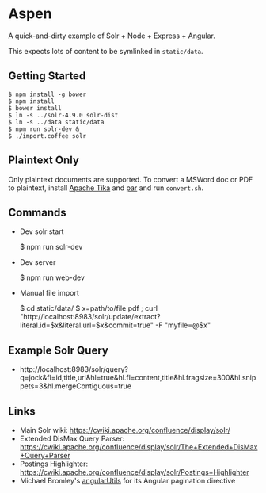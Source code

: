 # Aspen

A quick-and-dirty example of Solr + Node + Express + Angular.

This expects lots of content to be symlinked in `static/data`.

## Getting Started

    $ npm install -g bower
    $ npm install
    $ bower install
    $ ln -s ../solr-4.9.0 solr-dist
    $ ln -s ../data static/data
    $ npm run solr-dev &
    $ ./import.coffee solr

## Plaintext Only

Only plaintext documents are supported. To convert a MSWord doc or PDF to plaintext, install [Apache Tika](http://tika.apache.org/) and [par](http://www.nicemice.net/par/) and run `convert.sh`.

## Commands

- Dev solr start

    $ npm run solr-dev

- Dev server

    $ npm run web-dev

- Manual file import

    $ cd static/data/
    $ x=path/to/file.pdf ; curl "http://localhost:8983/solr/update/extract?literal.id=$x&literal.url=$x&commit=true" -F "myfile=@$x"

## Example Solr Query

* http://localhost:8983/solr/query?q=jock&fl=id,title,url&hl=true&hl.fl=content,title&hl.fragsize=300&hl.snippets=3&hl.mergeContiguous=true

## Links

* Main Solr wiki: https://cwiki.apache.org/confluence/display/solr/
* Extended DisMax Query Parser: https://cwiki.apache.org/confluence/display/solr/The+Extended+DisMax+Query+Parser
* Postings Highlighter: https://cwiki.apache.org/confluence/display/solr/Postings+Highlighter
* Michael Bromley's [angularUtils](https://github.com/michaelbromley/angularUtils) for its Angular pagination directive
